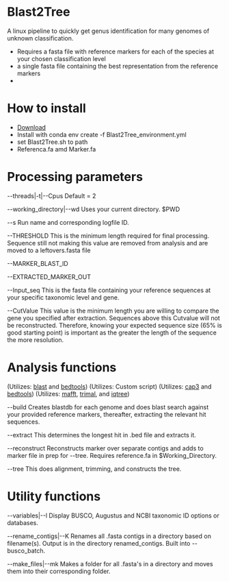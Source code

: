 # Blast2Tree
A linux pipeline to quickly get genus identification for many genomes of unknown classification.
- Requires a fasta file with reference markers for each of the species at your chosen classification level
- a single fasta file containing the best representation from the reference markers
- 

# How to install
- [Download](https://github.com/CallinCeriani/Blast2Tree/archive/refs/tags/Versions.tar.gz)
- Install with conda env create -f Blast2Tree_environment.yml
- set Blast2Tree.sh to path
- Referenca.fa amd Marker.fa

# Processing parameters

--threads|-t|--Cpus 
Default = 2

--working_directory|--wd 
Uses your current directory. $PWD

--s
Run name and corresponding logfile ID.

--THRESHOLD
This is the minimum length required for final processing. Sequence still not making this value are removed from analysis and are moved to a leftovers.fasta file

--MARKER_BLAST_ID

--EXTRACTED_MARKER_OUT

--Input_seq
This is the fasta file containing your reference sequences at your specific taxonomic level and gene.

--CutValue 
This value is the minimum length you are willing to compare the gene you specified after extraction. Sequences above this Cutvalue will not be reconstructed. Therefore, knowing your expected sequence size (65% is good starting point) is important as the greater the length of the sequence the more resolution. 

# Analysis functions
(Utilizes: [blast](https://anaconda.org/bioconda/blast) and [bedtools](https://anaconda.org/bioconda/bedtools)) 
(Utilizes: Custom script) 
(Utilizes: [cap3](https://anaconda.org/bioconda/cap3) and [bedtools](https://anaconda.org/bioconda/bedtools)) 
(Utilizes: [mafft](https://anaconda.org/bioconda/mafft), [trimal](https://anaconda.org/bioconda/trimal), and [iqtree](https://anaconda.org/bioconda/iqtree)) 

--build
Creates blastdb for each genome and does blast search against your provided reference markers, thereafter, extracting the relevant hit sequences.

--extract
This determines the longest hit in .bed file and extracts it.

--reconstruct
Reconstructs marker over separate contigs and adds to marker file in prep for --tree. Requires reference.fa in $Working_Directory.

--tree
This does alignment, trimming, and constructs the tree.

# Utility functions

--variables|--l
Display BUSCO, Augustus and NCBI taxonomic ID options or databases.

--rename_contigs|--K
Renames all .fasta contigs in a directory based on filename(s). Output is in the directory renamed_contigs. Built into --busco_batch.

--make_files|--mk
Makes a folder for all .fasta's in a directory and moves them into their corresponding folder.
